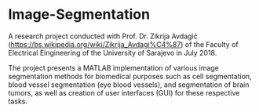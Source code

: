 # Image-Segmentation

A research project conducted with Prof. Dr. Zikrija Avdagić (https://bs.wikipedia.org/wiki/Zikrija_Avdagi%C4%87) of the Faculty of Electrical Eingineering of the University of Sarajevo in July 2018.

The project presents a MATLAB implementation of various image segmentation methods for biomedical purposes such as cell segmentation, blood vessel segmentation (eye blood vessels), and segmentation of brain tumors, as well as creation of user interfaces (GUI) for these respective tasks.
